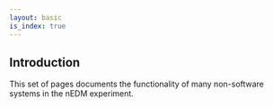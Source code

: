 ```yaml
---
layout: basic
is_index: true
---
```

## Introduction

This set of pages documents the functionality of many non-software systems
in the nEDM experiment.

